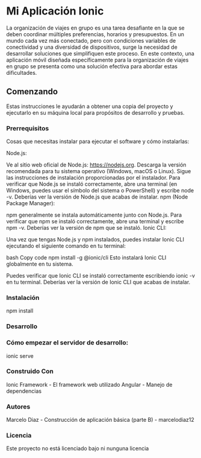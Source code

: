 # Mi Aplicación Ionic

La organización de viajes en grupo es una tarea desafiante en la que se deben coordinar múltiples preferencias, horarios y presupuestos. En un mundo cada vez más conectado, pero con condiciones variables de conectividad y una diversidad de dispositivos, surge la necesidad de desarrollar soluciones que simplifiquen este proceso. En este contexto, una aplicación móvil diseñada específicamente para la organización de viajes en grupo se presenta como una solución efectiva para abordar estas dificultades. 

## Comenzando

Estas instrucciones le ayudarán a obtener una copia del proyecto y ejecutarlo en su máquina local para propósitos de desarrollo y pruebas.

### Prerrequisitos

Cosas que necesitas instalar para ejecutar el software y cómo instalarlas:

Node.js:

Ve al sitio web oficial de Node.js: https://nodejs.org.
Descarga la versión recomendada para tu sistema operativo (Windows, macOS o Linux).
Sigue las instrucciones de instalación proporcionadas por el instalador.
Para verificar que Node.js se instaló correctamente, abre una terminal (en Windows, puedes usar el símbolo del sistema o PowerShell) y escribe node -v. Deberías ver la versión de Node.js que acabas de instalar.
npm (Node Package Manager):

npm generalmente se instala automáticamente junto con Node.js.
Para verificar que npm se instaló correctamente, abre una terminal y escribe npm -v. Deberías ver la versión de npm que se instaló.
Ionic CLI:

Una vez que tengas Node.js y npm instalados, puedes instalar Ionic CLI ejecutando el siguiente comando en tu terminal:

bash
Copy code
npm install -g @ionic/cli
Esto instalará Ionic CLI globalmente en tu sistema.

Puedes verificar que Ionic CLI se instaló correctamente escribiendo ionic -v en tu terminal. Deberías ver la versión de Ionic CLI que acabas de instalar.

### Instalación

npm install


### Desarrollo
### Cómo empezar el servidor de desarrollo:

ionic serve


### Construido Con
Ionic Framework - El framework web utilizado
Angular - Manejo de dependencias

### Autores

Marcelo Diaz - Construcción de aplicación básica (parte B) - marcelodiaz12

### Licencia
Este proyecto no está licenciado bajo ni nunguna licencia